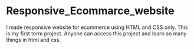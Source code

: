 # Responsive_Ecommarce_website
I made responsive website for ecommerce using HTML and CSS only. This is my first term project. Anyone can access this project and learn so many things in html and css. 
